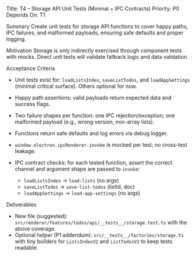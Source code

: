 Title: T4 – Storage API Unit Tests (Minimal + IPC Contracts)
Priority: P0
Depends On: T1

Summary
Create unit tests for storage API functions to cover happy paths, IPC failures, and malformed payloads, ensuring safe defaults and proper logging.

Motivation
Storage is only indirectly exercised through component tests with mocks. Direct unit tests will validate fallback logic and data validation.

Acceptance Criteria
- Unit tests exist for: `loadListsIndex`, `saveListTodos`, and `loadAppSettings` (minimal critical surface). Others optional for now.
- Happy path assertions: valid payloads return expected data and success flags.
- Two failure shapes per function: one IPC rejection/exception; one malformed payload (e.g., wrong version, non-array lists).
- Functions return safe defaults and log errors via debug logger.
- `window.electron.ipcRenderer.invoke` is mocked per test; no cross-test leakage.

- IPC contract checks: for each tested function, assert the correct channel and argument shape are passed to `invoke`:
  - `loadListsIndex` → `load-lists` (no args)
  - `saveListTodos` → `save-list-todos` (listId, doc)
  - `loadAppSettings` → `load-app-settings` (no args)

Deliverables
- New file (suggested): `src/renderer/features/todos/api/__tests__/storage.test.ts` with the above coverage.
- Optional helper (P1 addendum): `src/__tests__/factories/storage.ts` with tiny builders for `ListsIndexV2` and `ListTodosV2` to keep tests readable.
